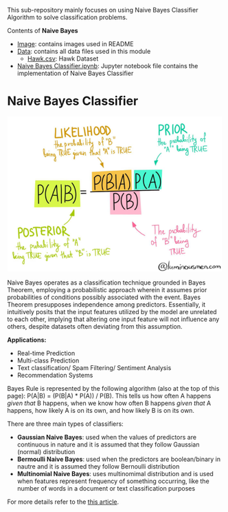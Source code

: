 This sub-repository mainly focuses on using Naive Bayes Classifier Algorithm to solve classification problems.

Contents of **Naive Bayes**

* [Image](https://github.com/sharma7056/renuinde577project/tree/main/SupervisedLearning/7%20-%20naive%20bayes%20classifier/Image): contains images used in README
* [Data](https://github.com/sharma7056/renuinde577project/tree/main/SupervisedLearning/7%20-%20naive%20bayes%20classifier/Data): contains all data files used in this module
  * [Hawk.csv](https://github.com/sharma7056/renuinde577project/blob/main/SupervisedLearning/7%20-%20naive%20bayes%20classifier/Data/Hawks.csv): Hawk Dataset
* [Naive Bayes Classifier.ipynb](https://github.com/sharma7056/renuinde577project/blob/main/SupervisedLearning/7%20-%20naive%20bayes%20classifier/Naive%20Bayes%20Classifier.ipynb): Jupyter notebook file contains the implementation of Naive Bayes Classifier

# Naive Bayes Classifier

<img src="Image/naive-bayes.png" alt="Drawing" style="width: 500px;"/>

Naive Bayes operates as a classification technique grounded in Bayes Theorem, employing a probabilistic approach wherein it assumes prior probabilities of conditions possibly associated with the event. Bayes Theorem presupposes independence among predictors. Essentially, it intuitively posits that the input features utilized by the model are unrelated to each other, implying that altering one input feature will not influence any others, despite datasets often deviating from this assumption.

**Applications:**
- Real-time Prediction
- Multi-class Prediction
- Text classification/ Spam Filtering/ Sentiment Analysis
- Recommendation Systems



Bayes Rule is represented by the following algorithm (also at the top of this page):
P(A|B) = (P(B|A) * P(A)) / P(B). This tells us how often A happens *given that* B happens, when we know how often B happens *given that* A happens, how likely A is on its own, and how likely B is on its own.

There are three main types of classifiers:
- **Gaussian Naive Bayes**: used when the values of predictors are continuous in nature and it is assumed that they follow Gaussian (normal) distribution
- **Bermoulli Naive Bayes**: used when the predictors are boolean/binary in nautre and it is assumed they follow Bernoulli distribution
- **Multinomial Naive Bayes**: uses multinomimal distribution and is used when features represent frequency of something occurring, like the number of words in a document or text classification purposes

For more details refer to the [this article](https://medium.datadriveninvestor.com/what-are-naive-bayes-classifiers-dd8bc49db817).